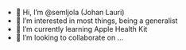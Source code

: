 - 👋 Hi, I’m @semljola (Johan Lauri)
- 👀 I’m interested in most things, being a generalist 
- 🌱 I’m currently learning Apple Health Kit
- 💞️ I’m looking to collaborate on ...

<!---
semljola/semljola is a ✨ special ✨ repository because its `README.md` (this file) appears on your GitHub profile.
You can click the Preview link to take a look at your changes.
--->
